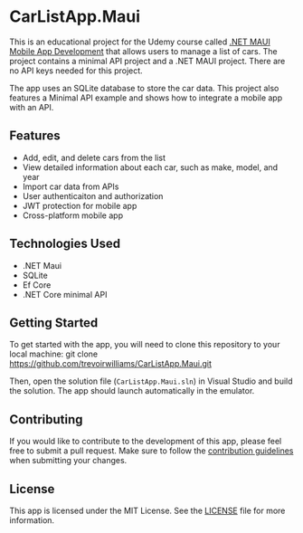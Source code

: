 # CarListApp.Maui

This is an educational project for the Udemy course called [.NET MAUI Mobile App Development](https://www.udemy.com/course/net-maui-mobile-app-development/?referralCode=A56083F1D67F21799FBB&couponCode=APRIL2023) that allows users to manage a list of cars. The project contains a minimal API project and a .NET MAUI project. There are no API keys needed for this project.

The app uses an SQLite database to store the car data. This project also features a Minimal API example and shows how to integrate a mobile app with an API. 

## Features

- Add, edit, and delete cars from the list
- View detailed information about each car, such as make, model, and year
- Import car data from APIs
- User authenticaiton and authorization
- JWT protection for mobile app
- Cross-platform mobile app

## Technologies Used

- .NET Maui
- SQLite
- Ef Core
- .NET Core minimal API

## Getting Started

To get started with the app, you will need to clone this repository to your local machine:
git clone https://github.com/trevoirwilliams/CarListApp.Maui.git

Then, open the solution file (`CarListApp.Maui.sln`) in Visual Studio and build the solution. The app should launch automatically in the emulator.

## Contributing

If you would like to contribute to the development of this app, please feel free to submit a pull request. Make sure to follow the [contribution guidelines](CONTRIBUTING.md) when submitting your changes.

## License

This app is licensed under the MIT License. See the [LICENSE](LICENSE) file for more information.
